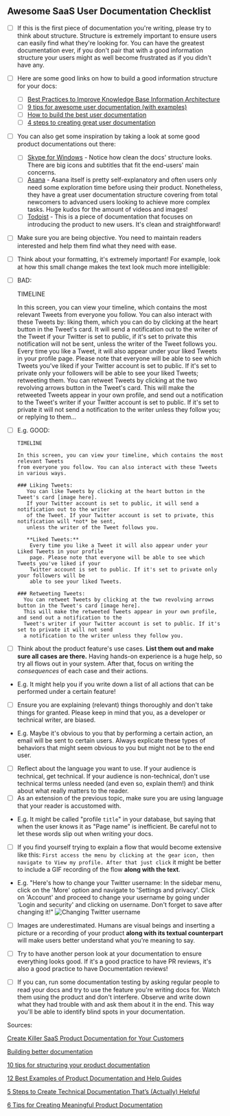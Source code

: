 ## Awesome SaaS User Documentation Checklist

- [ ] If this is the first piece of documentation you're writing, please try to think about structure. Structure is extremely important to ensure users can easily find what they're looking for. You can have the greatest documentation ever, if you don't pair that with a good information structure your users might as well become frustrated as if you didn't have any.
- [ ] Here are some good links on how to build a good information structure for your docs:
   - [ ] [Best Practices to Improve Knowledge Base Information Architecture](https://document360.io/blog/knowledge-base-information-architecture/)
   - [ ] [9 tips for awesome user documentation (with examples)](https://www.techsmith.com/blog/awesome-user-documentation/)
   - [ ] [How to build the best user documentation](https://www.techsmith.com/blog/user-documentation/)
   - [ ] [4 steps to creating great user documentation](https://formidableforms.com/4-steps-to-creating-great-end-user-documentation/)
- [ ] You can also get some inspiration by taking a look at some good product documentations out there:
   - [ ] [Skype for Windows](https://support.skype.com/en/skype/windows-desktop/) - Notice how clean the docs' structure looks. There are big icons and subtitles that fit the end-users' main concerns.
   - [ ] [Asana](https://asana.com/pt/guide) - Asana itself is pretty self-explanatory and often users only need some exploration time before using their product. Nonetheless, they have a great user documentation structure covering from total newcomers to advanced users looking to achieve more complex tasks. Huge kudos for the amount of videos and images!
   - [ ] [Todoist](https://doist.com/blog/how-to-use-todoist-effectively/) - This is a piece of documentation that focuses on introducing the product to new users. It's clean and straightforward!
- [ ] Make sure you are being objective. You need to maintain readers interested and help them find what they need with ease.
- [ ] Think about your formatting, it's extremely important! For example, look at how this small change makes the text look much more intelligible:

- [ ] BAD:
   
   TIMELINE

   In this screen, you can view your timeline, which contains the most relevant
   Tweets from everyone you follow. You can also interact with these Tweets by:
   liking them, which you can do by clicking at the heart button in the Tweet's card.
   It will send a notification out to the writer of the Tweet if your Twitter
   is set to public, if it's set to private this notification will not be sent,
   unless the writer of the Tweet follows you. Every time you like a Tweet, it
   will also appear under your liked Tweets in your profile page. Please note that
   everyone will be able to see which Tweets you've liked if your Twitter account
   is set to public. If it's set to private only your followers will be able to
   see your liked Tweets; retweeting them. You can retweet Tweets by clicking at
   the two revolving arrows button in the Tweet's card. This will make the retweeted
   Tweets appear in your own profile, and send out a notification to the Tweet's writer
   if your Twitter account is set to public. If it's set to private it will not send
   a notification to the writer unless they follow you; or replying to them...

- [ ] E.g. GOOD:

      TIMELINE

      In this screen, you can view your timeline, which contains the most relevant Tweets
      from everyone you follow. You can also interact with these Tweets in various ways.

      ### Liking Tweets:
         You can like Tweets by clicking at the heart button in the Tweet's card [image here].
         If your Twitter account is set to public, it will send a notification out to the writer
         of the Tweet. If your Twitter account is set to private, this notification will *not* be sent,
         unless the writer of the Tweet follows you.

         **Liked Tweets:**
          Every time you like a Tweet it will also appear under your Liked Tweets in your profile
          page. Please note that everyone will be able to see which Tweets you've liked if your
          Twitter account is set to public. If it's set to private only your followers will be
          able to see your liked Tweets.

      ### Retweeting Tweets:
        You can retweet Tweets by clicking at the two revolving arrows button in the Tweet's card [image here].
        This will make the retweeted Tweets appear in your own profile, and send out a notification to the
        Tweet's writer if your Twitter account is set to public. If it's set to private it will not send
        a notification to the writer unless they follow you.

- [ ] Think about the product feature's use cases. **List them out and make sure all cases are there.** Having hands-on experience is a huge help, so try all flows out in your system. After that, focus on writing the _consequences_ of each case and their actions.
- E.g. It might help you if you write down a list of all actions that can be performed under a certain feature!
- [ ] Ensure you are explaining (relevant) things thoroughly and don't take things for granted. Please keep in mind that you, as a developer or technical writer, are biased.
- E.g. Maybe it's obvious to you that by performing a certain action, an email will be sent to certain users. Always explicate these types of behaviors that might seem obvious to you but might not be to the end user.
- [ ] Reflect about the language you want to use. If your audience is technical, get technical. If your audience is non-technical, don't use technical terms unless needed (and even so, explain them!) and think about what really matters to the reader.
- [ ] As an extension of the previous topic, make sure you are using language that your reader is accustomed with.
- E.g. It might be called "profile `title`" in your database, but saying that when the user knows it as "Page name" is inefficient. Be careful not to let these words slip out when writing your docs.
- [ ] If you find yourself trying to explain a flow that would become extensive like this: `First access the menu by clicking at the gear icon, then navigate to View my profile. After that just click` it might be better to include a GIF recording of the flow **along with the text**.
- E.g. "Here's how to change your Twitter username: In the sidebar menu, click on the 'More' option and navigate to 'Settings and privacy'. Click on 'Account' and proceed to change your username by going under 'Login and security' and clicking on username. Don't forget to save after changing it!"
![Changing Twitter username](https://i.ibb.co/0KC7FY4/gifntext-gif.gif)
- [ ] Images are underestimated. Humans are visual beings and inserting a picture or a recording of your product **along with its textual counterpart** will make users better understand what you're meaning to say.
- [ ] Try to have another person look at your documentation to ensure everything looks good. If it's a good practice to have PR reviews, it's also a good practice to have Documentation reviews!
- [ ] If you can, run some documentation testing by asking regular people to read your docs and try to use the feature you're writing docs for. Watch them using the product and don't interfere. Observe and write down what they had trouble with and ask them about it in the end. This way you'll be able to identify blind spots in your documentation.


Sources:

[Create Killer SaaS Product Documentation for Your Customers](https://document360.io/blog/saas-product-documentation-software/)

[Building better documentation](https://www.atlassian.com/software/confluence/documentation)

[10 tips for structuring your product documentation](https://developerhub.io/blog/10-tips-for-structuring-your-product-documentation/)

[12 Best Examples of Product Documentation and Help Guides](https://documentor.in/2148/best-examples-product-documentation-guides/)

[5 Steps to Create Technical Documentation That’s (Actually) Helpful](https://plan.io/blog/technical-documentation/)

[6 Tips for Creating Meaningful Product Documentation](http://www.novatekcom.com/blog/bid/379708/6-tips-for-creating-product-documentation-that-talks-to-your-customer)
